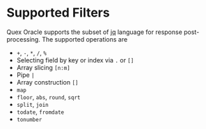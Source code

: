 # Supported Filters

Quex Oracle supports the subset of [jq](https://jqlang.github.io/jq/manual/) language for response post-processing. The supported operations are

+ `+`, `-`, `*`, `/`, `%`
+ Selecting field by key or index via `.` or `[]`
+ Array slicing `[n:m]`
+ Pipe `|`
+ Array construction `[]`
+ `map`
+ `floor`, `abs`, `round`, `sqrt`
+ `split`, `join`
+ `todate`, `fromdate`
+ `tonumber`
